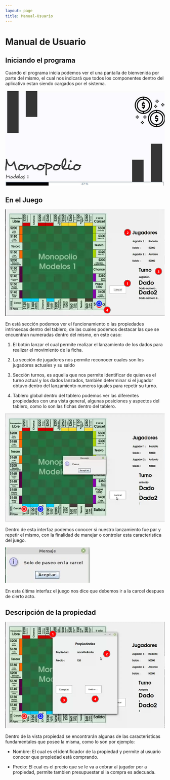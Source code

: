 ```yaml
---
layout: page
title: Manual-Usuario
---
```


# Manual de Usuario

## Iniciando el programa

Cuando el programa inicia podemos ver el una pantalla de bienvenida por parte del mismo, el cual nos indicará que todos los componentes dentro del aplicativo estan siendo cargados por el sistema.

![Splash Screen Image](https://raw.githubusercontent.com/Juferoga/modelos-i-final/main/docs/images/splash.jpg)

## En el Juego

![Tablero y partes](https://raw.githubusercontent.com/Juferoga/modelos-i-final/main/docs/images/tablero_1.png)

En está sección podemos ver el funcionamiento o las propiedades intrinsecas dentro del tablero, de las cuales podemos destacar las que se encuentran numeradas dentro del mismo, en este caso:

1. El botón lanzar el cual permite realizar el lanzamiento de los dados para realizar el movimiento de la ficha.

2. La sección de jugadores nos permite reconocer cuales son los jugadores actuales y su saldo 

3. Sección turnos, es aquella que nos permite identificar de quien es el turno actual y los dados lanzados, también determinar si el jugador obtuvo dentro del lanzamiento numeros iguales para repetir su turno.

4. Tablero global dentro del tablero podemos ver las diferentes propiedades con una vista general, algunas posiciones y aspectos del tablero, como lo son las fichas dentro del tablero.

![Tablero y partes](https://raw.githubusercontent.com/Juferoga/modelos-i-final/main/docs/images/tablero_3.png)

Dentro de esta interfaz podemos conocer si nuestro lanzamiento fue par y repetir el mismo, con la finalidad de manejar o controlar esta caracteristica del juego.

![Tablero y partes](https://raw.githubusercontent.com/Juferoga/modelos-i-final/main/docs/images/carcel.jpg)

En esta última interfaz el juego nos dice que debemos ir a la carcel despues de cierto acto.

## Descripción de la propiedad

![Vista propiedad](https://raw.githubusercontent.com/Juferoga/modelos-i-final/main/docs/images/tablero_2.png)

Dentro de la vista propiedad se encontrarán algunas de las caracteristicas fundamentales que posee la misma, como lo son por ejemplo:

- Nombre: El cual es el identificador de la propiedad y permite al usuario conocer que propiedad está comprando.  

- Precio: El cual es el precio que se le va a cobrar al jugador por a propiedad, permite tambien presupuestar si la compra es adecuada.

